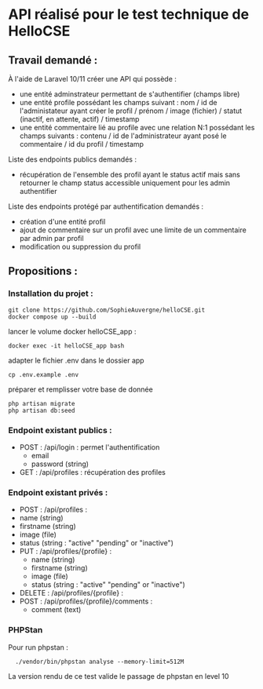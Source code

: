 # API réalisé pour le test technique de HelloCSE

## Travail demandé : 
À l'aide de Laravel 10/11 créer une API qui possède : 
 - une entité adminstrateur permettant de s'authentifier (champs libre)
 - une entité profile possédant les champs suivant : nom / id de l'administateur ayant créer le profil / prénom / image (fichier) / statut (inactif, en attente, actif) / timestamp
 - une entité commentaire lié au profile avec une relation N:1 possédant les champs suivants : contenu / id de l'administrateur ayant posé le commentaire / id du profil / timestamp

Liste des endpoints publics demandés :
 - récupération de l'ensemble des profil ayant le status actif mais sans retourner le champ status accessible uniquement pour les admin authentifier

Liste des endpoints protégé par authentification demandés :
  - création d'une entité profil 
  - ajout de commentaire sur un profil avec une limite de un commentaire par admin par profil
  - modification ou suppression du profil

## Propositions : 

### Installation du projet : 

    git clone https://github.com/SophieAuvergne/helloCSE.git
    docker compose up --build

lancer le volume docker helloCSE_app : 

    docker exec -it helloCSE_app bash

adapter le fichier .env dans le dossier app
    
    cp .env.example .env

préparer et remplisser votre base de donnée 

    php artisan migrate
    php artisan db:seed

### Endpoint existant publics : 
 - POST : /api/login : permet l'authentification
   - email
   - password (string)
 - GET : /api/profiles : récupération des profiles

### Endpoint existant privés : 
   - POST : /api/profiles : 
   - name (string)
   - firstname (string)
   - image (file)
   - status (string : "active" "pending" or "inactive")
 - PUT : /api/profiles/{profile} : 
   - name (string)
   - firstname (string)
   - image (file)
   - status (string : "active" "pending" or "inactive")
 - DELETE : /api/profiles/{profile} : 
 - POST : /api/profiles/{profile}/comments : 
   - comment (text)

### PHPStan
Pour run phpstan : 

      ./vendor/bin/phpstan analyse --memory-limit=512M 

La version rendu de ce test valide le passage de phpstan en level 10
